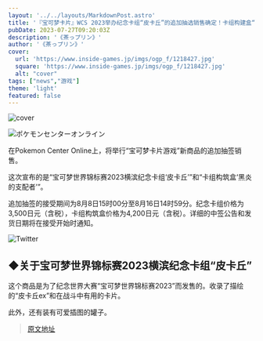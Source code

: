 ```yaml
---
layout: '../../layouts/MarkdownPost.astro'
title: '『宝可梦卡片』WCS 2023举办纪念卡组“皮卡丘”的追加抽选销售确定！卡组构建盒“黑炎的支配者”也适用'
pubDate: 2023-07-27T09:20:03Z
description: '《茶っプリン》'
author: '《茶っプリン》'
cover:
  url: 'https://www.inside-games.jp/imgs/ogp_f/1218427.jpg'
  square: 'https://www.inside-games.jp/imgs/ogp_f/1218427.jpg'
  alt: "cover"
tags: ["news","游戏"]
theme: 'light'
featured: false
---
```


![cover](https://www.inside-games.jp/imgs/ogp_f/1218427.jpg)

![ポケモンセンターオンライン](https://www.inside-games.jp/imgs/zoom/1218422.jpg)

在Pokemon Center Online上，将举行“宝可梦卡片游戏”新商品的追加抽签销售。

这次宣布的是“宝可梦世界锦标赛2023横滨纪念卡组‘皮卡丘’”和“卡组构筑盒‘黑炎的支配者’”。

追加抽签的接受期间为8月8日15时00分至8月16日14时59分。纪念卡组价格为3,500日元（含税），卡组构筑盒价格为4,200日元（含税）。详细的中签公告和发货日期将在接受开始时通知。

![Twitter](https://twitter.com/pokemoncenterPR/status/1684443501444968448)

## ◆关于宝可梦世界锦标赛2023横滨纪念卡组“皮卡丘”

这个商品是为了纪念世界大赛“宝可梦世界锦标赛2023”而发售的。收录了描绘的“皮卡丘ex”和在战斗中有用的卡片。

此外，还有装有可爱插图的罐子。

>[原文地址](https://www.inside-games.jp/article/2023/07/27/147449.html)  